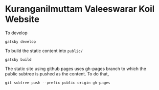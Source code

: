 # Kuranganilmuttam Valeeswarar Koil Website


To develop

```
gatsby develop
```

To build the static content into `public/`

```
gatsby build
```

The static site using github pages uses gh-pages branch to which the public subtree is pushed as the content. To do that,

```
git subtree push --prefix public origin gh-pages
```

